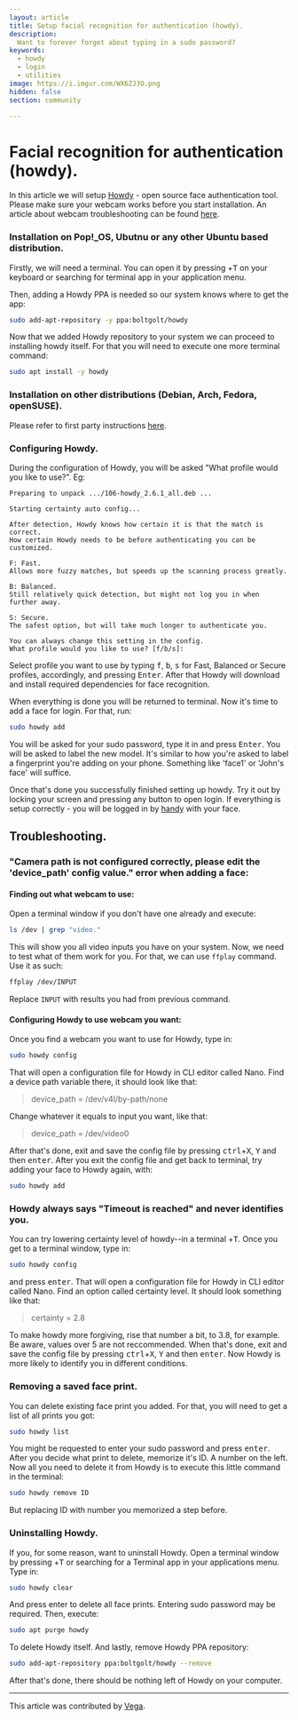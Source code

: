 ```yaml
---
layout: article
title: Setup facial recognition for authentication (howdy).
description:
  Want to forever forget about typing in a sudo password?
keywords:
  - howdy
  - login
  - utilities
image: https://i.imgur.com/WX6ZJ3O.png
hidden: false
section: community

---
```


# Facial recognition for authentication (howdy).

In this article we will setup [Howdy](https://github.com/Boltgolt/howdy) - open source face authentication tool.
Please make sure your webcam works before you start installation. An article about webcam troubleshooting can be found [here](/content/webcam).


### Installation on Pop!_OS, Ubutnu or any other Ubuntu based distribution.

Firstly, we will need a terminal. You can open it by pressing <kbd><font-awesome-icon :icon="['fab', 'pop-os']"></font-awesome-icon></kbd>+<kbd>T</kbd> on your keyboard or searching for terminal app in your application menu.

Then, adding a Howdy PPA is needed so our system knows where to get the app:
```bash
sudo add-apt-repository -y ppa:boltgolt/howdy
```

Now that we added Howdy repository to your system we can proceed to installing howdy itself. For that you will need to execute one more terminal command:
```bash
sudo apt install -y howdy
```

### Installation on other distributions (Debian, Arch, Fedora, openSUSE).
Please refer to first party instructions [here](https://github.com/Boltgolt/howdy#installation).

### Configuring Howdy.
During the configuration of Howdy, you will be asked "What profile would you like to use?". Eg:
```
Preparing to unpack .../106-howdy_2.6.1_all.deb ...

Starting certainty auto config...

After detection, Howdy knows how certain it is that the match is correct.
How certain Howdy needs to be before authenticating you can be customized.

F: Fast.
Allows more fuzzy matches, but speeds up the scanning process greatly.

B: Balanced.
Still relatively quick detection, but might not log you in when further away.

S: Secure.
The safest option, but will take much longer to authenticate you.

You can always change this setting in the config.
What profile would you like to use? [f/b/s]:
```
Select profile you want to use by typing <kbd>f</kbd>, <kbd>b</kbd>, <kbd>s</kbd> for Fast, Balanced or Secure profiles, accordingly, and pressing <kbd>Enter</kbd>.
After that Howdy will download and install required dependencies for face recognition.

When everything is done you will be returned to terminal. Now it's time to add a face for login. For that, run:
```bash
sudo howdy add
```
You will be asked for your sudo password, type it in and press <kbd>Enter</kbd>. You will be asked to label the new model. It's similar to how you're asked to label a fingerprint you're adding on your phone. Something like 'face1' or 'John's face' will suffice.

Once that's done you successfully finished setting up howdy. Try it out by locking your screen and pressing any button to open login. If everything is setup correctly - you will be logged in by <u>handy</u> with your face.

## Troubleshooting.

### "Camera path is not configured correctly, please edit the 'device_path' config value." error when adding a face:

#### Finding out what webcam to use:
Open a terminal window if you don't have one already and execute:
```bash
ls /dev | grep "video."
```
This will show you all video inputs you have on your system.
Now, we need to test what of them work for you.
For that, we can use `ffplay` command. Use it as such:
```bash
ffplay /dev/INPUT
```
Replace `INPUT` with results you had from previous command.

#### Configuring Howdy to use webcam you want:
Once you find a webcam you want to use for Howdy, type in:
```bash
sudo howdy config
```
That will open a configuration file for Howdy in CLI editor called Nano.
Find a device path variable there, it should look like that:
> device_path = /dev/v4l/by-path/none

Change whatever it equals to input you want, like that:
> device_path = /dev/video0

After that's done, exit and save the config file by pressing <kbd>ctrl</kbd>+<kbd>X</kbd>, <kbd>Y</kbd> and then <kbd>enter</kbd>.
After you exit the config file and get back to terminal, try adding your face to Howdy again, with:
```bash
sudo howdy add
```

### Howdy always says "Timeout is reached" and never identifies you.
You can try lowering certainty level of howdy--in a terminal <kbd><font-awesome-icon :icon="['fab', 'pop-os']"></font-awesome-icon></kbd>+<kbd>T</kbd>.
Once you get to a terminal window, type in:
```bash
sudo howdy config
```
and press <kbd>enter</kbd>. That will open a configuration file for Howdy in CLI editor called Nano.
Find an option called certainty level. It should look something like that:
> certainty = 2.8

To make howdy more forgiving, rise that number a bit, to 3.8, for example. Be aware, values over 5 are not reccommended.
When that's done, exit and save the config file by pressing <kbd>ctrl</kbd>+<kbd>X</kbd>, <kbd>Y</kbd> and then <kbd>enter</kbd>.
Now Howdy is more likely to identify you in different conditions.

### Removing a saved face print.
You can delete existing face print you added. For that, you will need to get a list of all prints you got:
```bash
sudo howdy list
```
You might be requested to enter your sudo password and press <kbd>enter</kbd>.
After you decide what print to delete, memorize it's ID. A number on the left.
Now all you need to delete it from Howdy is to execute this little command in the terminal:
```bash
sudo howdy remove ID
```
But replacing ID with number you memorized a step before.

### Uninstalling Howdy.
If you, for some reason, want to uninstall Howdy.
Open a terminal window by pressing <kbd><font-awesome-icon :icon="['fab', 'pop-os']"></font-awesome-icon></kbd>+<kbd>T</kbd> or searching for a Terminal app in your applications menu. Type in:
```bash
sudo howdy clear
```
And press enter to delete all face prints. Entering sudo password may be required.
Then, execute:
```bash
sudo apt purge howdy
```
To delete Howdy itself.
And lastly, remove Howdy PPA repository:
```bash
sudo add-apt-repository ppa:boltgolt/howdy --remove
```
After that's done, there should be nothing left of Howdy on your computer.

---

This article was contributed by [Vega](https://github.com/smth-0).
